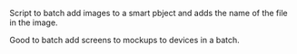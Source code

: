 Script to batch add images to a smart pbject and adds the name of the file in the image.

Good to batch add screens to mockups to devices in a batch.